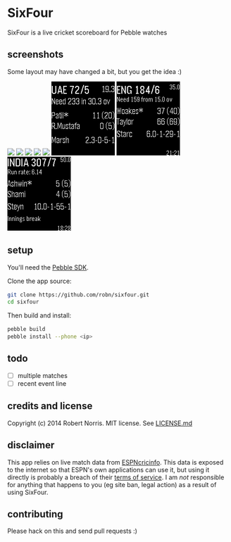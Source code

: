 # SixFour

SixFour is a live cricket scoreboard for Pebble watches

## screenshots

Some layout may have changed a bit, but you get the idea :)

![](screenshots/pebble-screenshot_2014-07-26_21-15-20.png)
![](screenshots/pebble-screenshot_2014-07-27_15-53-24.png)
![](screenshots/pebble-screenshot_2014-07-27_21-22-20.png)
![](screenshots/pebble-screenshot_2014-07-27_21-23-08.png)
![](screenshots/pebble-screenshot_2014-07-27_21-32-55.png)
![](screenshots/pebble-screenshot_2015-02-11_19-50-27.png)
![](screenshots/pebble-screenshot_2015-02-14_21-21-15.png)
![](screenshots/pebble-screenshot_2015-02-22_18-28-58.png)

## setup

You'll need the [Pebble SDK](https://developer.getpebble.com/).

Clone the app source:

```bash
git clone https://github.com/robn/sixfour.git
cd sixfour
```

Then build and install:

```bash
pebble build
pebble install --phone <ip>
```

## todo

- [ ] multiple matches
- [ ] recent event line

## credits and license

Copyright (c) 2014 Robert Norris. MIT license. See [LICENSE.md](LICENSE.md)

## disclaimer

This app relies on live match data from
[ESPNcricinfo](http://espncricinfo.com/). This data is exposed to the internet
so that ESPN's own applications can use it, but using it directly is probably a
breach of their [terms of
service](http://www.espncricinfo.com/ci/content/site/company/terms_use.html). I
am *not* responsible for anything that happens to you (eg site ban, legal
action) as a result of using SixFour.

## contributing

Please hack on this and send pull requests :)

